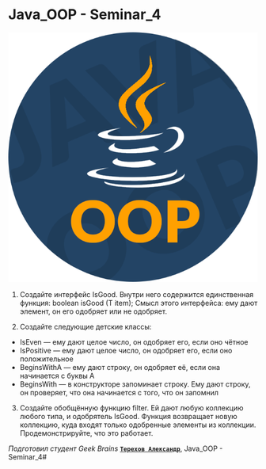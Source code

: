 # Java_OOP - Seminar_4

![pictures java for oop](https://raw.githubusercontent.com/Terekhov-A-S/Java_OOP_Seminar_2/main/Icon_Java_OOP_Advanced.png)



1. Создайте интерфейс IsGood<T>. 
Внутри него содержится единственная функция:
boolean isGood (T item);
Смысл этого интерфейса: 
ему дают элемент, он его одобряет или не одобряет.

2. Создайте следующие детские классы:
- IsEven — ему дают целое число, 
он одобряет его, если оно чётное
- IsPositive — ему дают целое число, 
он одобряет его, если оно положительное
- BeginsWithA — ему дают строку, он одобряет её,
если она начинается с буквы A
- BeginsWith — в конструкторе запоминает строку. 
Ему дают строку, он проверяет, 
что она начинается с того, что он запомнил

3. Создайте обобщённую функцию filter. 
Ей дают любую коллекцию любого типа, 
и одобрятель IsGood.
Функция возвращает новую коллекцию, 
куда входят только одобренные элементы из коллекции.
Продемонстрируйте, что это работает.


*Подготовил студент Geek Brains* [**`Терехов Александр`**](https://gb.ru/users/7696463), Java_OOP - Seminar_4#